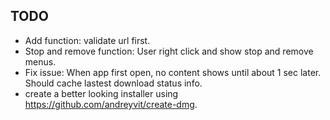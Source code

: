 TODO
------------

* Add function: validate url first.
* Stop and remove function: User right click and show stop and remove menus.
* Fix issue:  When app first open, no content shows until about 1 sec later. Should cache lastest download status info.
* create a better looking installer using https://github.com/andreyvit/create-dmg.
